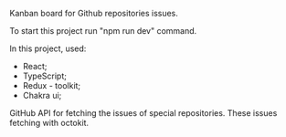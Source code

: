 Kanban board for Github repositories issues.

To start this project run "npm run dev" command.


In this project, used:

- React;
- TypeScript;
- Redux - toolkit;
- Chakra ui;

GitHub API for fetching the issues of special repositories. These issues fetching with octokit.